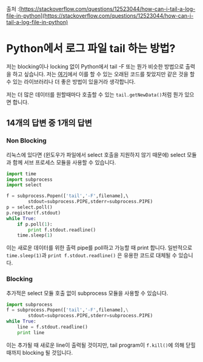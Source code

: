 출처 :[https://stackoverflow.com/questions/12523044/how-can-i-tail-a-log-file-in-python](https://stackoverflow.com/questions/12523044/how-can-i-tail-a-log-file-in-python) 

# Python에서 로그 파일 tail 하는 방법?

저는 blocking이나 locking 없이 Python에서 tail -F 또는 뭔가 비슷한 방법으로 출력을 하고 싶습니다. 저는 [여기](http://code.activestate.com/recipes/436477-filetailpy/)에서 이를 할 수 있는 오래된 코드를 찾았지만 같은 것을 할 수 있는 라이브러리나 더 좋은 방법이 있을거라 생각합니다. 

저는 더 많은 데이터를 원할때마다 호출할 수 있는 `tail.getNewData()`처럼 뭔가 있으면 합니다.

## 14개의 답변 중 1개의 답변

### Non Blocking

리눅스에 있다면 (윈도우가 파일에서 select 호출을 지원하지 않기 때문에) select 모듈과 함께 서브 프로세스 모듈을 사용할 수 있습니다.

```python
import time 
import subprocess 
import select 

f = subprocess.Popen(['tail','-F',filename],\ 
        stdout=subprocess.PIPE,stderr=subprocess.PIPE) 
p = select.poll() 
p.register(f.stdout) 
while True: 
    if p.poll(1): 
        print f.stdout.readline() 
    time.sleep(1)
```

이는 새로운 데이터를 위한 출력 pipe를 poll하고 가능할 때 print 합니다. 일반적으로 `time.sleep(1)`과 `print f.stdout.readline()` 은 유용한 코드로 대체될 수 있습니다.

### Blocking

추가적은 select 모듈 호출 없이 subprocess 모듈을 사용할 수 있습니다.

```python
import subprocess
f = subprocess.Popen(['tail','-F',filename],\
        stdout=subprocess.PIPE,stderr=subprocess.PIPE)
while True:
    line = f.stdout.readline()
    print line
```

이는 추가될 때 새로운 line이 출력될 것이지만, tail program이 `f.kill()`에 의해 닫힐 때까지 blocking 될 것입니다.
